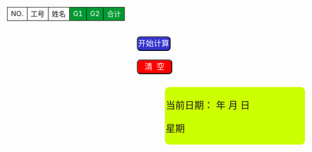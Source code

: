 <!DOCTYPE html>
<html>
<head>
<meta http-equiv="Content-Type" content="text/html; charset=utf-8" />
<title>CSS3-记忆笔录</title>
<script src="jquery.min.js"></script>
<style>
body{
	font-size:15px;
}
table{
	border-collapse:collapse;
	width:1100px;
}
td{
	border:1px solid black;
	height:25px;
	text-align:center;
}
input{
	margin-top:20px;
	margin-left:300px;
	background-color:red;
	color:#FFF;
	border-radius:8px;
	line-height:28px;
	padding:1px;
	font-size:18px;
}
#jiSuan{
	background-color:#33C;
}
#reset{
	margin-left:300px;
}
.hover:hover{
	background-color:#99F;
}

</style>
<script>
$(function(){
	                    /****
						 *全局函数:
						 *1、global.x(人员列表对象);
						 *2、global.D(new时间对象)；
						 *3、global.month(月)；  
						 *4、global.h(当月总天数+1)；
						 *
						 *
						 ****/
						
	var global={};
	    global.x={
				   "F1053354":"叶月生",
				   "F1052194":"孫麒麟",
				   "F1053332":"曾偉安",
				   "F1053403":"湯麗麗",
				   "F1053425":"李婭妮",
				   "F1053490":"曾科", 
				   "F1053742":"唐達志",
				   "F1053759":"官勇強",
				   "F1053834":"寧光鵬",
				   "F1215025":"楊志剛",
				   "F1215920":"曹雄剛",
				   "F3407364":"秦金紅",
				   "F3412882":"範劍鋒",
				   "F9447494":"何惠君"	
			      };
	    global.D=new Date();
		/*global.D.setMonth(3);   */     /*----用于手动改变月份*/
	    global.month=global.D.getMonth()+1;
		global.year=global.D.getFullYear();
		
	    global.h=(function(){
					  if(
					     global.month===1||
					     global.month===3||
						 global.month===5||
						 global.month===7||
						 global.month===8||
						 global.month===10||
						 global.month===12
						 ){h=32;}
					  else {   
							  if(
							     global.month===4||
							     global.month===6||
								 global.month===9||
								 global.month===11
								 ){h=31;}
							  else if(global.year%4){h=29;}
							       else{h=30}
						   }
					  return h;
				  }());
				  
		 
/*创建表头*/
	(function(){
	    //参数global.h;
	    for(var i=1;i<global.h;i++){
			if(i<10){
			var x="<td id='th"+i+"'>"+i+"&nbsp;</td>";
			}else{var x="<td id='th"+i+"'>"+i+"</td>";}
			$(x).insertBefore(".tdk");
		}
		$(".trk").css("background-color","#9FF");
		var xxl=global.D.getMonth()+1;
		$("#yue").text(xxl);
		var xxj=global.D.getFullYear();
		$("#year").text(xxj);
		global.xxk=global.D.getDate();
		$("#ri").text(global.xxk);
		var xxg=global.D.getDay();
		$("#zhou").text(xxg);
		
	}());
	
	
/* 创建员工名单body行 */
    (function(){
		//参数global.h;参数global.x;
		var xx=1;
		for(var kl in global.x){xx++;}
		for(var h=1;h<xx;h++){
			var y="<tr class='hover' id='body"+h+"'><td>"+h+
			      "</td><td id='F"+h+
				  "'></td><td id='name"+h+
				  "'></td></tr>";
			$(y).appendTo("table");
			for(var i=1;i<global.h+3;i++){
				var x="<td id='w"+h+"h"+i+"' contenteditable='true'></td>";
				var A="#body"+h;
				$(x).appendTo(A);
			}
		}
	}());
	

/* 创建表脚2行 */	
    (function(){
		//参数global.h;
		for(var h=1;h<3;h++){
			var y="<tr id='foot"+h+
			      "'><td colspan='3' id='tw"+h+
				  "h1"+"'></td></tr>";
			$(y).appendTo("table");
			for(var i=1;i<global.h+3;i++){
				var x="<td id='tw"+h+"h"+(i+1)+"'></td>";
				var A="#foot"+h;
				$(x).appendTo(A);
			}
		}
	}());
	
	
/* 初始化--填充文字；*/
   (function(){
	    $("#tw1h1").text("当日加班人数");
		$("#tw1h1").css({"background-color":" #093","color":"white"});
		$("#tw2h1").css({"background-color":" #093","color":"white"});
		$("#tw2h1").text("比例");
		 var i=1
		for(var x in global.x){
			$("#F"+i).text(x);
			$("#name"+i).text(global.x[x]);
			i++;
		}
	}());
	
	
/* 双休----标记；*/
    (function(){
		
		for(var i=1;i<global.h;i++){
			global.D.setDate(i);
			x=global.D.getDay();
			if(x===0||x===6){
			    $("#th"+i).css("background-color","yellow");
				if(x===6){
					var xx=1;
		            for(var kl in global.x){xx++;}
					for(var gh=1;gh<xx;gh++){
					$("#w"+gh+"h"+i).css("background-color","#FC0");
					}
				}
			}
		}
		
	}());


/* 读取数据 */
(function(){
	
	localStorage.month=global.month;
	var xx=1;
	for(var kl in global.x){xx++;}
	for(var y=1;y<xx;y++){
		for(var i=1;i<global.h;i++){
			var x="w"+y+"h"+i;
			if(localStorage[x]){
				$("#"+x).text(localStorage[x]);
			}
		}
	}
	/*标注 当天 颜色*/
	var xx=1;
	for(var kl in global.x){xx++;}
	for(var w=1;w<xx;w++){
		$("#w"+w+"h"+global.xxk).css("background-color","#9F9");
	}
	
	
	
}());




/* 单击按钮 开始计算 */
    $("#jiSuan").click(function(){
		var xx=1;
	    for(var kl in global.x){xx++;}
		
	    /*保存数据*/
	    for(var y=1;y<xx;y++){
			for(var i=1;i<global.h;i++){
				var x="w"+y+"h"+i;
				localStorage[x]=$("#"+x).text();
			}
	    }

        /* G2\G2\合计 */
		for(var hr=1;hr<xx;hr++){
			var sum_G2=0,sum_G1=0,sum_add=0;
			for(var i=1;i<global.h;i++){
				global.D.setDate(i);
				x=global.D.getDay();
				if(x===0||x===6){
					var xl=$("#w"+hr+"h"+i).text();
					if(!xl){xl=0;}
					sum_G2=sum_G2+parseInt(xl);
				}else{
					var zl=$("#w"+hr+"h"+i).text();
					if(!zl){zl=0;}
					sum_G1=sum_G1+parseInt(zl);
				}
			}
			sum_add=sum_G2+sum_G1;
			$("#w"+hr+"h"+(global.h+1)).text(sum_G2.toString());
			$("#w"+hr+"h"+(global.h)).text(sum_G1.toString());
			$("#w"+hr+"h"+(global.h+2)).text(sum_add.toString());	
		}

        /* 当日加班人数、比例 */
        for(var gl=1;gl<global.h;gl++){
			var sum_dayMan=0;
			for(var hj=1;hj<xx;hj++){
				var jl=$("#w"+hj+"h"+gl).text();
				if(!jl){jl=0;}else{jl=1}
				sum_dayMan=sum_dayMan+parseInt(jl);
			}
			var scale=Math.round(sum_dayMan/(xx-1)*100);
			if(scale>=40){
				$("#tw2h"+(gl+1))
				.css({"background":" #C6F","color":"white"});
			}
			if(scale>50){
				$("#tw2h"+(gl+1))
				.css({"background":" red","color":"white"});}
			$("#tw2h"+(gl+1)).text(scale.toString()+"%");
			$("#tw2h"+(gl+1)).css("font-size","10px");
			$("#tw1h"+(gl+1)).text(sum_dayMan.toString());
		}
	})
	
	
/* 单击 清空所有 */
    $("#reset").click(function(){
		if(confirm(
		"****************************************\n\n\n你确定要【清 空】数据？\n\n\n****************************************"
		)){
			localStorage.clear();
			
		}
	})


})
</script>
</head>

<body>
<table>
  <tr class="trk">
      <td>NO.</td>
      <td>工号</td>
      <td>姓名</td>
      <td style="background-color: #093;color:white;" class="tdk">G1</td>
      <td style="background-color: #093;color:white;">G2</td>
      <td style="background-color: #093;color:white;">合计</td>
  </tr>
  
</table>
<input id="jiSuan" type="button" value="开始计算"/>
<input id="reset" type="button" value="   清  空   "/>
<div style="margin-top:30px;margin-left:365px;font-size:22px;background-color:#CF0;border-radius:10px;width:320px;padding:2px;">
<p>当前日期：<span id="year"></span> 年
           <span id="yue"></span> 月
           <span id="ri"></span> 日</p> 
<p>星期<span id="zhou"></span></p>
</div>


</body>
</html>
